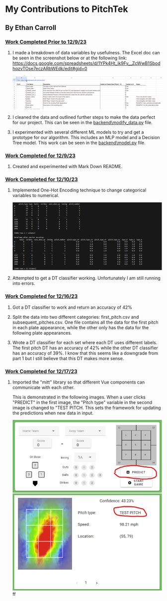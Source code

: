 # My Contributions to PitchTek
## By Ethan Carroll




### <ins>Work Completed Prior to 12/9/23
1. I made a breakdown of data variables by usefulness. The Excel doc can be seen in the screenshot below or at the following link: https://docs.google.com/spreadsheets/d/1YPk4Ht_ik9Fv__ZcWwB1SbodhqzvTOse7eczARbWEdk/edit#gid=0

    ![Feature Breakdown](images_for_ethans_read_me/feature_breakdown.png)   


2. I cleaned the data and outlined further steps to make the data perfect for our project. This can be seen in the <ins>backend\modify_data.py</ins> file.

3. I experimented with several different ML models to try and get a prototype for our algorithm. This includes an MLP model and a Decision Tree model. This work can be seen in the <ins>backend\model.py</ins> file.

### <ins>Work Completed for 12/9/23

1. Created and experimented with Mark Down README.

### <ins>Work Completed for 12/10/23

1. Implemented One-Hot Encoding technique to change categorical variables to numerical. 

    ![hot_encode](images_for_ethans_read_me/hotencoder.png)   


2. Attempted to get a DT classifier working. Unfortunately I am still running into errors.

### <ins>Work Completed for 12/16/23

1. Got a DT classifier to work and return an accuracy of 42%

2. Split the data into two different categories: first_pitch.csv and subsequent_pitches.csv. One file contains all the 
   data for the first pitch in each plate appearance, while the other only has the data for the following plate appearances.

3. Wrote a DT classifier for each set where each DT uses different labels. The first pitch DT has an accuracy of 42% while
   the other DT classifier has an accuracy of 39%. I know that this seems like a downgrade from part 1 but I still believe 
   that this DT makes more sense.
   
### <ins>Work Completed for 12/17/23

1. Imported the "mitt" library so that different Vue components can communicate with each other. 

   This is demonstrated in the following images. When a user clicks "PREDICT" in the first image, the "Pitch type" 
   variable in the second image is changed to "TEST PITCH. This sets the framework for updating the predictions when new
   data in input. 

   ![select_predict_button](images_for_ethans_read_me/select_predict_button.png)    
   ![pitch_type_changed](images_for_ethans_read_me/pitch_type_changed.png)
ff